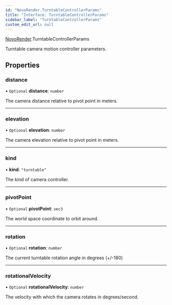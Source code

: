 ```yaml
---
id: "NovoRender.TurntableControllerParams"
title: "Interface: TurntableControllerParams"
sidebar_label: "TurntableControllerParams"
custom_edit_url: null
---
```


[NovoRender](../namespaces/NovoRender.md).TurntableControllerParams

Turntable camera motion controller parameters.

## Properties

### distance

• `Optional` **distance**: `number`

The camera distance relative to pivot point in meters.

___

### elevation

• `Optional` **elevation**: `number`

The camera elevation relative to pivot point in meters.

___

### kind

• **kind**: ``"turntable"``

The kind of camera controller.

___

### pivotPoint

• `Optional` **pivotPoint**: `vec3`

The world space coordinate to orbit around.

___

### rotation

• `Optional` **rotation**: `number`

The current turntable rotation angle in degrees (+/-180)

___

### rotationalVelocity

• `Optional` **rotationalVelocity**: `number`

The velocity with which the camera rotates in degrees/second.

